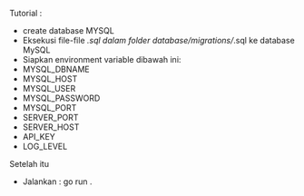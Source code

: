 Tutorial : 
- create database MYSQL
- Eksekusi file-file *.sql dalam folder database/migrations/*.sql ke database MySQL
- Siapkan environment variable dibawah ini:
- MYSQL_DBNAME
- MYSQL_HOST
- MYSQL_USER
- MYSQL_PASSWORD
- MYSQL_PORT
- SERVER_PORT
- SERVER_HOST
- API_KEY
- LOG_LEVEL

Setelah itu
- Jalankan : go run .